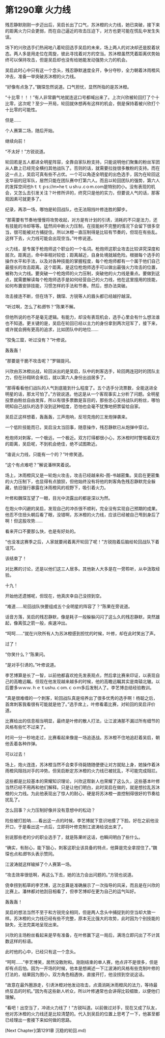 # 第1290章 火力线

残忍静默刚刚一步迈出后，吴启长出了口气，苏沐橙的火力线，她已突破，接下来的距离火力只会更弱，而在自己逼近的攻击压迫下，对方也更可能在慌乱中发生失误。

场下的兴欣选手们热闹地八着轮回选手吴启的未来，场上两人的对决却还是胶着状态。两人多是用走位在周旋，彼此寻找着对方的空当。苏沐橙虽然凭着距离优势始终可以保持攻击，但是吴启却也没有给她能发动强势火力的机会。

吴启此时心中只有这一个念头，残忍静默速度全开，争分夺秒，全力朝着沐雨橙风冲去，准备一举突破苏沐橙的火力线。

“好像有点急了。”魏琛忽然说道。口气担忧，显然所指的是苏沐橙。

“十比零！！！”有人非常霸气地就连这口号都喊出来了。上次兴欣被轮回打了个十比零，这次呢？至少一开局，轮回就休想再有这样的机会，倒是保持着被兴欣打个十比零的可能性。

但是……

个人赛第二场，随后开始。

继续向前！

“不太好！”方锐说道。

轮回若是五人都进全明星阵容，全靠自家队粉支持，只能说明他们聚集的粉丝军团从人数上已经完全横扫其他战队了。否则的话，就需要拉拢很多散粉的支持。而在这一点上，吴启可真有些不占优。一个可以角逐全明星的出色选手，因为在轮回这支华丽的冠军队，居然只能在团队赛中打第六人。而且以轮回团队的强势，第六人的发挥空间也hｔｔｐs://m•heｔｕshｕ.cｏm.com是特别的小。没有表现的机会，又怎么去引发关注？叶修所评的，终究只是他的实力，但要说人气的话，那客观因素可就更多了。

纪录，再添一场，哪怕是轮回战队，也无法阻挡叶修连胜的脚步。

“那需要有节奏地慢慢将攻势收起，对方是有计划的引诱，消耗的不只是法力，还有技能的冷却等等。猛然间中断火力压制，在技能树不完整的情况下会留下很多空当，很可能被对方捕捉住。所以沐橙一直压制得是比较有节奏的，但现在有些乱。这样下去，火力线可能会出现空当。”叶修说道。

火力线，是专属于枪炮师这个职业的一个名词。枪炮师这职业攻击比较讲究深度和层次。距离远，命中率相对较低；距离越近，自身处境就越危险。根据每个选手的操作水平和手法，以及对各种技能的掌握程度，每个枪炮师都有一个属于他们自己最擅长的攻击距离。这个距离，是这位枪炮师选手可以做出最强火力攻击的位置，被称为火力线。要突破一个枪炮师的火力压制，突破他的火力线是重点。要做到这点，就需要解读每个枪炮师选手是如何经营自己的火力线，他在这里擅用的技能，如何布置安排技能，习惯怎样的手法和节奏。然后，想办法突破。

攻击接连不断，但在场下，魏琛、方锐等人的眉头都已经越拧越深。

“听过啊，怎么了和*图*书？”陈果不解。

但他所说的也不是毫无逻辑。有能力，却没有表现机会，选手心里会有什么想法谁也不知道。更关键的是，吴启在轮回已经以主力的身份拿到两次冠军了，接下来，或许就会拥有更高的追求，比如团队中的地位……

“狡兔三窟，听过没有？”叶修说。

轰轰轰！

“那要是干脆不攻击呢？”罗辑提问。

兴欣由苏沐橙出战，轮回派出的是吴启，队中的刺客选手，轮回两连冠时的团队主力，但在孙翔转会来后，就以第六人身份出战居多了。

“那得看看他们战队的人气到底能到什么程度了。五个选手分流票数，全能送进全明星的话，那太可怕了。”方锐说道。他这是从一个客观事实上分析了问题。全明星投票由粉丝自由发挥，所以有很多票数是盲目的，那些忠心支持战队的粉丝，哪怕明知自己战队的选手没到这种程度，恐怕也会毫不犹豫地把票留给自家。

吴启正这样想着，轰轰轰，三声炮响，反坦克炮的三发炮弹袭来。

一个低阶技能而已，吴启没太当回事，随意操作，残忍静默已从炮弹中穿过。

枪炮师对刺客，一个极远，一个极近。双方打得都很小心，苏沐橙时时警惕着双方的距离，吴启呢，不到机会绝佳，绝不试图欺近。

“谁说火力线，只能有一个的？”叶修笑道。

“这个有点难吧？”解说潘林笑着说。

场上，沐雨橙风又是一轮炮火攻击，攻击已经越来和-图-书越密集。吴启在更密集的火力压制下，也显得有点狼狈，但他始终没有将他的刺客角色残忍静默完全躲藏，依旧强行暴露在沐雨橙风的视野下，吸引着火力。

叶修和魏琛互望了一眼，目光中流露出的都是深以为然。

在炮火中闪避的吴启，发现自己的冲杀很不顺利，完全没有实现自己预期的成果。他忍不住扭头朝后看了眼，没错啊，苏沐橙的火力线，应该已经被自己甩到身后了啊！但这股攻势……

看来开口不要那么快，也是有好处的。

“也没准这赛季之后，人家就要闹着离开轮回了呢！”方锐抱着后脑给轮回战队下着诅咒。

该结束了！

对比赛的讨论，还是以他们这三人居多。其他新人大多是在一旁聆听，从中汲取经验。

十九！

开始他还遗憾呢，但现在，他真庆幸自己没捞到空。

“难道……轮回战队快要组成五个全明星的阵容了？”陈果在旁说道。

话音方落，吴启的残忍静默，像是耗子一般躲躲闪闪了这么久的残忍静默，突然雄起，像离弦之箭一般，疾速冲出。

“呵呵……”就在兴欣所有人为苏沐橙感到担忧的时候，叶修，却在此时笑出了声。

过了！

“你笑什么？”陈果问。

“是对手引诱的。”叶修说道。

李艺博算是长了一智，以前他都喜欢抢先发表观点，然后拿比赛来印证，以表现自己的高瞻远瞩。但现在他发现越来越多的时候，他的高瞻远瞩其实是南辕北辙。以后要多ｗｗｗ.ｈｅｔushu.ｃom.ｃｏｍ多后发制人了。李艺博总结经验教训。

“真是很难缠的一个刺客，轮回战队真是培养出了很多优秀的选手啊！杨聪之后，首席刺客我看很有可能就是他了。”选手席上，叶修看着比赛，对轮回的吴启评价道。

比赛给出的信息相当明显，最终是叶修的散人打法，让江波涛那不漏过所有细节的风格有些忙不过来了。

时间一分一秒地走过，比赛看起来像是一场追逐战。苏沐橙不住地追赶着吴启，朝他丢着各种炸弹。

可以过去！

场上，炮火连连，苏沐橙当然不会束手待毙随随便便让对方就贴上身，她操作着沐雨橙风阻挡对手的冲势。但吴启断定苏沐橙的火力线已被扰乱，不可能完成阻拦。

这些都是比较基本的荣耀知识理论，兴欣这帮新人也荣耀了这么久，这些基本叶修当然已经不用再和他们解释。只是让他们明白，此时吴启在做的，就是想拉乱苏沐橙的火力线。为此他表现出了惊人的耐心，硬是将苏沐橙一直控制得很好的节奏给扰乱了。

怎么回事？火力压制好像并没有意想中的松动？

险些被打脸呐……看出这一点的时候，李艺博就下意识地摸了下脸。好在之前他没开口，于是看出这一点后，立即将叶修克制江波涛给说出来了。

别说那些老的少的职业选手了，就是陈果听这话，也瞬间明白了些什么。

“确实，有耐心，能下狠心，刺客这职业该具备的特点，他算是完全拿捏住了。”魏琛也点和*图*书头表示赞同。

江波涛就这样输掉了个人赛第一场。

“攻击效率很低啊，再这么下去，她的法力会出问题的。”方锐也说道。

侥幸捞到稻草的李艺博，这次总算是准确展示了一次指导的风采，而且是在兴欣的比赛上。潘林都对他刮目相看了，但李艺博却在更为自己的运气叫好。

轰轰轰！

吴启的想法当然不至于和方锐完全相同，但是两人念头中捕捉到的空当却大致一样。苏沐橙的火力线已经有些不完整，原本无比强大的攻势，此时因为个别技能的缺失，无法完美地呈现出来。

兴欣的主场粉丝看起来是早有准备，在叶修赢下这一局后，满场立即闪出了不计其数这样的标语。

此时他的心中，已经只有这一个念头。

“呵呵……”李艺博笑，居然没敢附和。刚刚结束的单人赛，他点评不是很多，但是却有点后怕。因为一开场的时候，他本是想阐述一下江波涛的风格有些克制叶修的打法的，结果因为图小，双方角色相遇快，直接开打，他没捞到空说这话。

“故意在最外圈游走，引诱沐橙对他发动攻击，点滴消耗沐雨橙风的法力，等待最终反击的时机。”因为有这些新人听众，所以叶修通常也会讲得比较细致，以便他们理解。

“看吧！出空当了，冲进火力线了！”方锐叫道。以前做过对手，现在又成了队友，他对苏沐橙的火力线还是比较清楚的。代入到吴启的位置上思考了一下，他甚至都已经理出一套接下来如何做的思路。



[Next Chapter](第1291章 沉稳的轮回.md)
